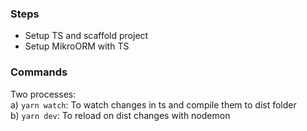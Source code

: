 ### Steps
* Setup TS and scaffold project
* Setup MikroORM with TS


### Commands
Two processes: <br>
a) `yarn watch`: To watch changes in ts and compile them to dist folder<br>
b) `yarn dev`: To reload on dist changes with nodemon

